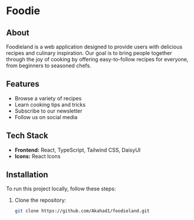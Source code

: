 # Foodie

## About
Foodieland is a web application designed to provide users with delicious recipes and culinary inspiration. Our goal is to bring people together through the joy of cooking by offering easy-to-follow recipes for everyone, from beginners to seasoned chefs.

## Features
- Browse a variety of recipes
- Learn cooking tips and tricks
- Subscribe to our newsletter
- Follow us on social media

## Tech Stack
- **Frontend:** React, TypeScript, Tailwind CSS, DaisyUI
- **Icons:** React Icons

## Installation
To run this project locally, follow these steps:

1. Clone the repository:
   ```sh
   git clone https://github.com/Akahad1/foodieland.git
